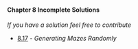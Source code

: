 #### Chapter 8 Incomplete Solutions

*If you have a solution feel free to contribute*

- [8.17](https://github.com/siidney/Cpp-How-To-Program-9E/blob/master/Chapter08/exercises/8.17/) - *Generating Mazes Randomly*

